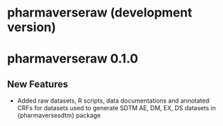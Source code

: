# pharmaverseraw (development version)

# pharmaverseraw 0.1.0

## New Features

 - Added raw datasets, R scripts, data documentations and annotated CRFs
 for datasets used to generate SDTM AE, DM, EX, DS datasets 
 in {pharmaversesdtm} package

 

